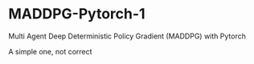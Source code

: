 # MADDPG-Pytorch-1
Multi Agent Deep Deterministic Policy Gradient (MADDPG) with Pytorch

A simple one, not correct
